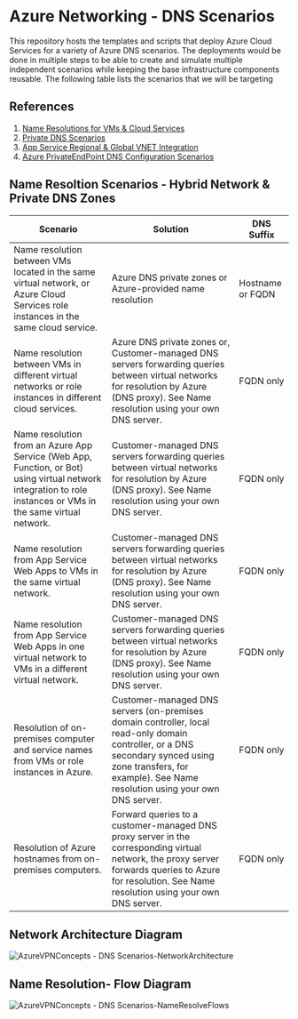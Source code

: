 # Azure Networking - DNS Scenarios
This repository hosts the templates and scripts that deploy Azure Cloud Services for a variety of Azure DNS scenarios. The deployments would be done in multiple steps to be able to create and simulate multiple independent scenarios while keeping the base infrastructure components reusable. The following table lists the scenarios that we will be targeting

## References
1. [Name Resolutions for VMs & Cloud Services](https://docs.microsoft.com/en-us/azure/virtual-network/virtual-networks-name-resolution-for-vms-and-role-instances)
2. [Private DNS Scenarios](https://docs.microsoft.com/en-us/azure/dns/private-dns-scenarios)
3. [App Service Regional & Global VNET Integration](https://docs.microsoft.com/en-us/azure/app-service/web-sites-integrate-with-vnet#how-regional-vnet-integration-works)
4. [Azure PrivateEndPoint DNS Configuration Scenarios](https://docs.microsoft.com/en-us/azure/private-link/private-endpoint-dns#dns-configuration-scenarios)


## Name Resoltion Scenarios - Hybrid Network & Private DNS Zones

| Scenario  | Solution | DNS Suffix |
| ------------- | ------------- |-------------|
| Name resolution between VMs located in the same virtual network, or Azure Cloud Services role instances in the same cloud service.  | Azure DNS private zones or Azure-provided name resolution  | Hostname or FQDN
| Name resolution between VMs in different virtual networks or role instances in different cloud services.  | Azure DNS private zones or, Customer-managed DNS servers forwarding queries between virtual networks for resolution by Azure (DNS proxy). See Name resolution using your own DNS server.  |FQDN only|
| Name resolution from an Azure App Service (Web App, Function, or Bot) using virtual network integration to role instances or VMs in the same virtual network.|Customer-managed DNS servers forwarding queries between virtual networks for resolution by Azure (DNS proxy). See Name resolution using your own DNS server.|FQDN only|
|Name resolution from App Service Web Apps to VMs in the same virtual network.|Customer-managed DNS servers forwarding queries between virtual networks for resolution by Azure (DNS proxy). See Name resolution using your own DNS server.|FQDN only|
|Name resolution from App Service Web Apps in one virtual network to VMs in a different virtual network.|Customer-managed DNS servers forwarding queries between virtual networks for resolution by Azure (DNS proxy). See Name resolution using your own DNS server.|FQDN only|
|Resolution of on-premises computer and service names from VMs or role instances in Azure.|Customer-managed DNS servers (on-premises domain controller, local read-only domain controller, or a DNS secondary synced using zone transfers, for example). See Name resolution using your own DNS server.|FQDN only|
|Resolution of Azure hostnames from on-premises computers.|Forward queries to a customer-managed DNS proxy server in the corresponding virtual network, the proxy server forwards queries to Azure for resolution. See Name resolution using your own DNS server.	|FQDN only|


## Network Architecture Diagram
![AzureVPNConcepts - DNS Scenarios-NetworkArchitecture](https://user-images.githubusercontent.com/13979783/120890838-d6ced900-c622-11eb-9db7-a4954c95c569.png)

## Name Resolution- Flow Diagram
![AzureVPNConcepts - DNS Scenarios-NameResolveFlows](https://user-images.githubusercontent.com/13979783/120890848-e6e6b880-c622-11eb-8c39-936e5796ffce.png)







